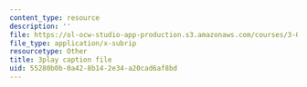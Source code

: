 ```yaml
---
content_type: resource
description: ''
file: https://ol-ocw-studio-app-production.s3.amazonaws.com/courses/3-091sc-introduction-to-solid-state-chemistry-fall-2010/55280b0b0a428b142e34a20cad6af8bd_3dU0v-EvUmA.srt
file_type: application/x-subrip
resourcetype: Other
title: 3play caption file
uid: 55280b0b-0a42-8b14-2e34-a20cad6af8bd
---
```

